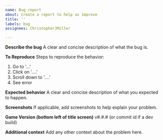 ```yaml
---
name: Bug report
about: Create a report to help us improve
title: ''
labels: bug
assignees: ChristopherJMiller

---
```


**Describe the bug**
A clear and concise description of what the bug is.

**To Reproduce**
Steps to reproduce the behavior:
1. Go to '...'
2. Click on '....'
3. Scroll down to '....'
4. See error

**Expected behavior**
A clear and concise description of what you expected to happen.

**Screenshots**
If applicable, add screenshots to help explain your problem.

**Game Version (bottom left of title screen)**
v#.#.# (or commit id if a dev build)

**Additional context**
Add any other context about the problem here.
